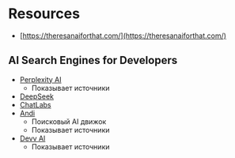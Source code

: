 # Resources
* [https://theresanaiforthat.com/](https://theresanaiforthat.com/)

## AI Search Engines for Developers
* [Perplexity AI](https://www.perplexity.ai)
  * Показывает источники
* [DeepSeek](https://chat.deepseek.com/)
* [ChatLabs](https://labs.writingmate.ai)
* [Andi](https://andisearch.com/)
  * Поисковый AI движок
  * Показывает источники
* [Devv AI](https://devv.ai)
  * Показывает источники
